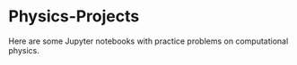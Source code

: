# Physics-Projects
Here are some Jupyter notebooks with practice problems on computational physics.
